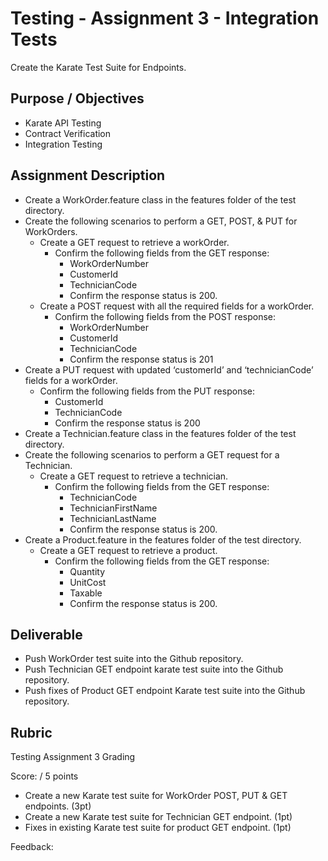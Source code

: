 # Testing - Assignment 3 - Integration Tests

Create the Karate Test Suite for Endpoints.

## Purpose / Objectives

- Karate API Testing  
- Contract Verification  
- Integration Testing

## Assignment Description

* Create a WorkOrder.feature class in the features folder of the test directory.   
* Create the following scenarios to perform a GET, POST, & PUT for WorkOrders.  
  * Create a GET request to retrieve a workOrder.  
    * Confirm the following fields from the GET response:  
      * WorkOrderNumber  
      * CustomerId  
      * TechnicianCode  
      * Confirm the response status is 200\.  
  * Create a POST request with all the required fields for a workOrder.  
    * Confirm the following fields from the POST response:  
      * WorkOrderNumber  
      * CustomerId  
      * TechnicianCode  
      * Confirm the response status is 201  
* Create a PUT request with updated ‘customerId’ and ‘technicianCode’ fields for a workOrder.  
  * Confirm the following fields from the PUT response:  
    * CustomerId  
    * TechnicianCode  
    * Confirm the response status is 200
* Create a Technician.feature class in the features folder of the test directory.   
* Create the following scenarios to perform a GET request for a Technician.  
  * Create a GET request to retrieve a technician.  
    * Confirm the following fields from the GET response:  
      * TechnicianCode  
      * TechnicianFirstName  
      * TechnicianLastName  
      * Confirm the response status is 200\.  
* Create a Product.feature in the features folder of the test directory.   
  * Create a GET request to retrieve a product.  
    * Confirm the following fields from the GET response:  
      * Quantity  
      * UnitCost  
      * Taxable  
      * Confirm the response status is 200\.

    

## Deliverable

* Push WorkOrder test suite into the Github repository.  
* Push Technician GET endpoint karate test suite into the Github repository.  
* Push fixes of Product GET endpoint Karate test suite into the Github repository.

## Rubric

Testing Assignment 3 Grading

Score:  / 5 points

- Create a new Karate test suite for WorkOrder POST, PUT & GET endpoints. (3pt)  
- Create a new Karate test suite for Technician GET endpoint. (1pt)  
- Fixes in existing Karate test suite for product GET endpoint. (1pt)  

Feedback:
